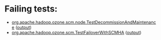 # Failing tests: 

 * [org.apache.hadoop.ozone.scm.node.TestDecommissionAndMaintenance](hadoop-ozone/integration-test/org.apache.hadoop.ozone.scm.node.TestDecommissionAndMaintenance.txt) ([output](hadoop-ozone/integration-test/org.apache.hadoop.ozone.scm.node.TestDecommissionAndMaintenance-output.txt))
 * [org.apache.hadoop.ozone.scm.TestFailoverWithSCMHA](hadoop-ozone/integration-test/org.apache.hadoop.ozone.scm.TestFailoverWithSCMHA.txt) ([output](hadoop-ozone/integration-test/org.apache.hadoop.ozone.scm.TestFailoverWithSCMHA-output.txt))

